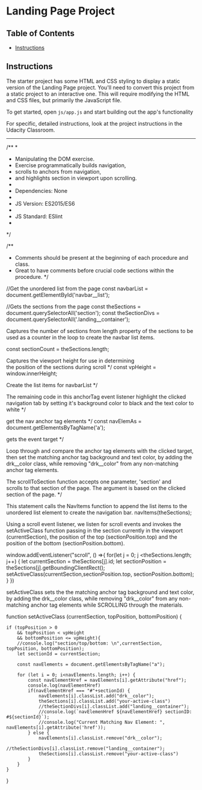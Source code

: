 # Landing Page Project

## Table of Contents

* [Instructions](#instructions)

## Instructions

The starter project has some HTML and CSS styling to display a static version of the Landing Page project. You'll need to convert this project from a static project to an interactive one. This will require modifying the HTML and CSS files, but primarily the JavaScript file.

To get started, open `js/app.js` and start building out the app's functionality

For specific, detailed instructions, look at the project instructions in the Udacity Classroom.

-----------------------
/**
 * 
 * Manipulating the DOM exercise.
 * Exercise programmatically builds navigation,
 * scrolls to anchors from navigation,
 * and highlights section in viewport upon scrolling.
 * 
 * Dependencies: None
 * 
 * JS Version: ES2015/ES6
 * 
 * JS Standard: ESlint
 * 
*/

/**
 * Comments should be present at the beginning of each procedure and class.
 * Great to have comments before crucial code sections within the procedure.
*/


//Get the unordered list from the page
const navbarList = document.getElementById('navbar__list');

//Gets the sections from the page
const theSections = document.querySelectorAll('section');
const theSectionDivs = document.querySelectorAll('.landing__container');

Captures the number of sections from length property 
of the sections to be used as a counter in the loop 
to create the navbar list items.

const sectionCount = theSections.length; 


Captures the viewport height for use in determining  
the position of the sections during scroll                 */
const vpHeight = window.innerHeight;

Create the list items for navbarList                   */


The remaining code in this anchorTag event listener
highlight the clicked navigation tab by setting 
it's background color to black and the text color to white */
             
get the nav anchor tag elements                         */
const navElemAs = document.getElementsByTagName('a');
            
gets the event target                                     */

Loop through and compare the anchor tag elements 
with the clicked target, then set the matching anchor 
tag background and text color, by adding the drk__color 
class, while removing "drk__color" from any non-matching 
anchor tag elements.

The scrollToSection function accepts one parameter, 'section' and  
scrolls to that section of the page. The argument is based on the
clicked section of the page.                                      */



This statement calls the NavItems function to append the list 
items to the unordered list element to create the navigation bar.
            navItems(theSections);


Using a scroll event listener, we listen for scroll events and invokes 
the setActiveClass function passing in the section currently in the
viewport (currentSection), the position of the top (sectionPosition.top) 
and the position of the bottom (sectionPosition.bottom).

window.addEventListener("scroll", () =>{ 
    for(let j = 0; j <theSections.length; j++) {
        let currentSection = theSections[j].id;
        let sectionPosition = theSections[j].getBoundingClientRect();
        setActiveClass(currentSection,sectionPosition.top, sectionPosition.bottom);
    }
})

setActiveClass sets the the matching anchor tag background 
and text color, by adding the drk__color class, while removing 
"drk__color" from any non-matching anchor tag elements while 
SCROLLING through the materials.

function setActiveClass (currentSection, topPosition, bottomPosition) {
    
    if (topPosition > 0 
        && topPosition < vpHeight
        && bottomPosition <= vpHeight){
        //console.log("section/top/bottom: \n",currentSection, topPosition, bottomPosition);
        let sectionId = currentSection;
        
        const navElements = document.getElementsByTagName("a");
        
        for (let i = 0; i<navElements.length; i++) {
            const navElementHref = navElements[i].getAttribute("href");
            console.log(navElementHref)
            if(navElementHref === "#"+sectionId) {
                navElements[i].classList.add("drk__color");
                theSections[i].classList.add("your-active-class")
                //theSectionDivs[i].classList.add("landing__container");
                //console.log(`navElemenHref ${navElementHref} sectionID: #${sectionId}`);
                //console.log("Current Matching Nav Element: ", navElements[i].getAttribute('href'));
            } else {
                navElements[i].classList.remove("drk__color");
                //theSectionDivs[i].classList.remove("landing__container");
                theSections[i].classList.remove("your-active-class")
            }
        }
    }
    
}

